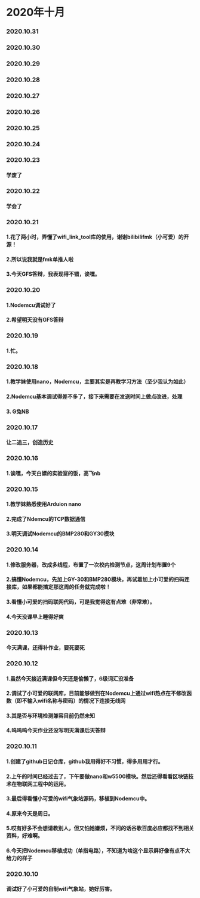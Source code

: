 # 2020年十月
### 2020.10.31
### 2020.10.30
### 2020.10.29
### 2020.10.28
### 2020.10.27
### 2020.10.26
### 2020.10.25
### 2020.10.24
### 2020.10.23
#### 学废了
### 2020.10.22
#### 学会了
### 2020.10.21
#### 1.花了两小时，弄懂了wifi_link_tool库的使用，谢谢bilibilifmk（小可爱）的开源！
#### 2.所以说我就是fmk单推人啦
#### 3.今天GFS答辩，我表现得不错，诶嘿。
### 2020.10.20
#### 1.Nodemcu调试好了
#### 2.希望明天没有GFS答辩
### 2020.10.19
#### 1.忙。
### 2020.10.18
#### 1.教学妹使用nano，Nodemcu，主要其实是再教学习方法（至少我认为如此）
#### 2.Nodemcu基本调试得差不多了，接下来需要在发送时间上做点改进，处理
#### 3. G兔NB
### 2020.10.17
#### 让二追三，创造历史
### 2020.10.16
#### 1.诶嘿，今天白嫖的实验室的饭，高飞nb
### 2020.10.15
#### 1.教学妹熟悉使用Arduion nano
#### 2.完成了Ndemcu的TCP数据通信
#### 3.明天调试Nodemcu的BMP280和GY30模块
### 2020.10.14
#### 1.修改服务器，改成多线程，布置了一次校内检测节点，这周计划布置9个
#### 2.搞懂Nodemcu，先加上GY-30和BMP280模块，再试着加上小可爱的扫码连接库，如果都能搞定那这周的任务就完成啦！
#### 3.看懂小可爱的扫码联网代码，可是我觉得这有点难（非常难）。
#### 4.今天没课早上睡得好爽
### 2020.10.13
#### 今天满课，还得补作业，要死要死
### 2020.10.12
#### 1.虽然今天接近满课但今天还是偷懒了，6级词汇没准备
#### 2.调试了小可爱的联网库，目前能够做到在Nodemcu上通过wifi热点在不修改函数（即不输入wifi名称与密码）的情况下连接无线网
#### 3.其是否与环境检测兼容目前仍然未知
#### 4.呜呜呜今天作业还没写明天满课后天答辩
### 2020.10.11
#### 1.创建了github日记仓库，github我用得好不习惯，得多用用才行。
#### 2.上午的时间已经过去了，下午要做nano和w5500模块。然后还得看看区块链技术在物联网工程中的运用。
#### 3.最后得看懂小可爱的wifi气象站源码，移植到Nodemcu中。
#### 4.原来今天是周日。
#### 5.哎有好多不会想请教别人，但又怕她嫌烦，不问的话谷歌百度必应都找不到相关资料，好难啊。
#### 6.今天把Nodemcu移植成功（单指电路），不知道为啥这个显示屏好像有点不大给力的样子

### 2020.10.10
####  调试好了小可爱的自制wifi气象站，她好厉害。
